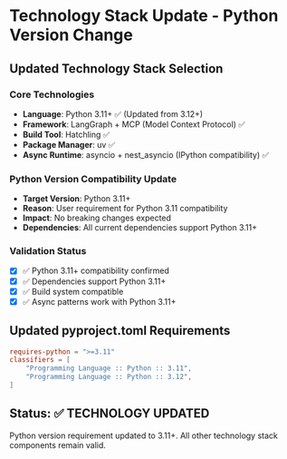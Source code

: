 # Technology Stack Update - Python Version Change

## Updated Technology Stack Selection

### Core Technologies
- **Language**: Python 3.11+ ✅ (Updated from 3.12+)
- **Framework**: LangGraph + MCP (Model Context Protocol) ✅
- **Build Tool**: Hatchling ✅
- **Package Manager**: uv ✅
- **Async Runtime**: asyncio + nest_asyncio (IPython compatibility) ✅

### Python Version Compatibility Update
- **Target Version**: Python 3.11+
- **Reason**: User requirement for Python 3.11 compatibility
- **Impact**: No breaking changes expected
- **Dependencies**: All current dependencies support Python 3.11+

### Validation Status
- [x] ✅ Python 3.11+ compatibility confirmed
- [x] ✅ Dependencies support Python 3.11+
- [x] ✅ Build system compatible
- [x] ✅ Async patterns work with Python 3.11+

## Updated pyproject.toml Requirements
```toml
requires-python = ">=3.11"
classifiers = [
    "Programming Language :: Python :: 3.11",
    "Programming Language :: Python :: 3.12",
]
```

## Status: ✅ TECHNOLOGY UPDATED
Python version requirement updated to 3.11+. All other technology stack components remain valid.
